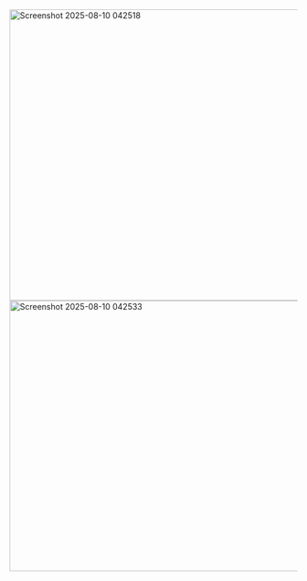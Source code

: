 <img width="823" height="510" alt="Screenshot 2025-08-10 042518" src="https://github.com/user-attachments/assets/ed4b6a41-586c-457b-a004-d192a09be88a" />
<img width="795" height="474" alt="Screenshot 2025-08-10 042533" src="https://github.com/user-attachments/assets/7c611072-3276-4960-afdd-836dfd52895c" />
